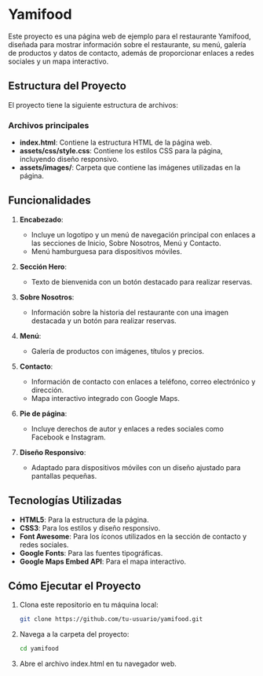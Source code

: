 # Yamifood

Este proyecto es una página web de ejemplo para el restaurante Yamifood, diseñada para mostrar información sobre el restaurante, su menú, galería de productos y datos de contacto, además de proporcionar enlaces a redes sociales y un mapa interactivo.

## Estructura del Proyecto

El proyecto tiene la siguiente estructura de archivos:

### Archivos principales

- **index.html**: Contiene la estructura HTML de la página web.
- **assets/css/style.css**: Contiene los estilos CSS para la página, incluyendo diseño responsivo.
- **assets/images/**: Carpeta que contiene las imágenes utilizadas en la página.

## Funcionalidades

1. **Encabezado**:
   - Incluye un logotipo y un menú de navegación principal con enlaces a las secciones de Inicio, Sobre Nosotros, Menú y Contacto.
   - Menú hamburguesa para dispositivos móviles.

2. **Sección Hero**:
   - Texto de bienvenida con un botón destacado para realizar reservas.

3. **Sobre Nosotros**:
   - Información sobre la historia del restaurante con una imagen destacada y un botón para realizar reservas.

4. **Menú**:
   - Galería de productos con imágenes, títulos y precios.

5. **Contacto**:
   - Información de contacto con enlaces a teléfono, correo electrónico y dirección.
   - Mapa interactivo integrado con Google Maps.

6. **Pie de página**:
   - Incluye derechos de autor y enlaces a redes sociales como Facebook e Instagram.

7. **Diseño Responsivo**:
   - Adaptado para dispositivos móviles con un diseño ajustado para pantallas pequeñas.

## Tecnologías Utilizadas

- **HTML5**: Para la estructura de la página.
- **CSS3**: Para los estilos y diseño responsivo.
- **Font Awesome**: Para los íconos utilizados en la sección de contacto y redes sociales.
- **Google Fonts**: Para las fuentes tipográficas.
- **Google Maps Embed API**: Para el mapa interactivo.

## Cómo Ejecutar el Proyecto

1. Clona este repositorio en tu máquina local:
   ```bash
   git clone https://github.com/tu-usuario/yamifood.git

2. Navega a la carpeta del proyecto:
   ```bash
   cd yamifood

3. Abre el archivo index.html en tu navegador web.
